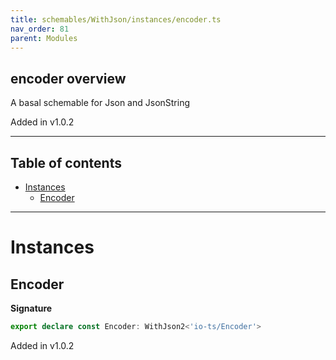 ```yaml
---
title: schemables/WithJson/instances/encoder.ts
nav_order: 81
parent: Modules
---
```


## encoder overview

A basal schemable for Json and JsonString

Added in v1.0.2

---

<h2 class="text-delta">Table of contents</h2>

- [Instances](#instances)
  - [Encoder](#encoder)

---

# Instances

## Encoder

**Signature**

```ts
export declare const Encoder: WithJson2<'io-ts/Encoder'>
```

Added in v1.0.2
